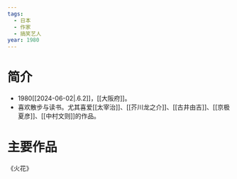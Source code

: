 ```yaml
---
tags:
  - 日本
  - 作家
  - 搞笑艺人
year: 1980
---
```

# 简介

- 1980[[2024-06-02|.6.2]]，[[大阪府]]。
- 喜欢散步与读书。尤其喜爱[[太宰治]]、[[芥川龙之介]]、[[古井由吉]]、[[京极夏彦]]、[[中村文则]]的作品。
# 主要作品

《火花》